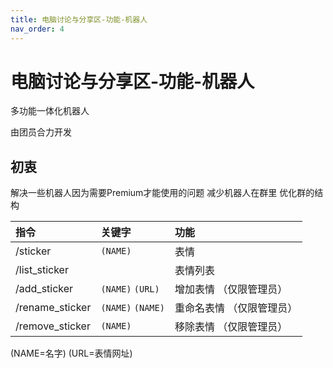 ```yaml
---
title: 电脑讨论与分享区-功能-机器人
nav_order: 4
---
```


# 电脑讨论与分享区-功能-机器人
多功能一体化机器人

由团员合力开发

## 初衷
解决一些机器人因为需要Premium才能使用的问题
减少机器人在群里
优化群的结构

|指令           |关键字            |功能 |
|:------------- |:------------------|:---------|
|/sticker       |`(NAME)`           |表情|
|/list_sticker  |                   |表情列表|
|/add_sticker   |`(NAME)` `(URL)`   |增加表情 （仅限管理员）|
|/rename_sticker|`(NAME)` `(NAME)`  |重命名表情 （仅限管理员）|
|/remove_sticker|`(NAME)`           |移除表情 （仅限管理员）|

(NAME=名字) (URL=表情网址)  
